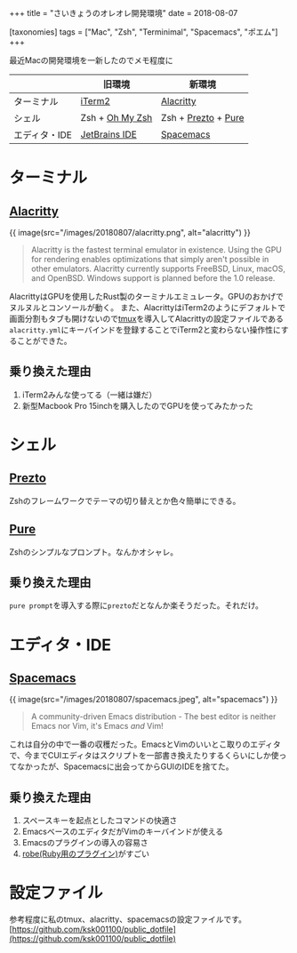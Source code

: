 +++
title = "さいきょうのオレオレ開発環境"
date = 2018-08-07

[taxonomies]
tags = ["Mac", "Zsh", "Terminimal", "Spacemacs", "ポエム"]
+++

最近Macの開発環境を一新したのでメモ程度に

<!-- more -->

||旧環境|新環境|
|-----|-----|-----|
|ターミナル|[iTerm2](https://www.iterm2.com/)|[Alacritty](https://github.com/jwilm/alacritty)|
|シェル|Zsh + [Oh My Zsh](https://github.com/robbyrussell/oh-my-zsh)|Zsh + [Prezto](https://github.com/sorin-ionescu/prezto) + [Pure](https://github.com/sindresorhus/pure)|
|エディタ・IDE|[JetBrains IDE](https://www.jetbrains.com/)|[Spacemacs](https://github.com/syl20bnr/spacemacs)|

# ターミナル
## [Alacritty](https://github.com/jwilm/alacritty)
{{ image(src="/images/20180807/alacritty.png", alt="alacritty") }}

>Alacritty is the fastest terminal emulator in existence. Using the GPU for rendering enables optimizations that simply aren't possible in other emulators. Alacritty currently supports FreeBSD, Linux, macOS, and OpenBSD. Windows support is planned before the 1.0 release.

AlacrittyはGPUを使用したRust製のターミナルエミュレータ。GPUのおかげでヌルヌルとコンソールが動く。
また、AlacrittyはiTerm2のようにデフォルトで画面分割もタブも開けないので[tmux](https://github.com/tmux/tmux)を導入してAlacrittyの設定ファイルである`alacritty.yml`にキーバインドを登録することでiTerm2と変わらない操作性にすることができた。

## 乗り換えた理由

1. iTerm2みんな使ってる（一緒は嫌だ）
2. 新型Macbook Pro 15inchを購入したのでGPUを使ってみたかった　　

# シェル
## [Prezto](https://github.com/sorin-ionescu/prezto)
Zshのフレームワークでテーマの切り替えとか色々簡単にできる。

## [Pure](https://github.com/sindresorhus/pure)
Zshのシンプルなプロンプト。なんかオシャレ。


## 乗り換えた理由

`pure prompt`を導入する際に`prezto`だとなんか楽そうだった。それだけ。


# エディタ・IDE
## [Spacemacs](https://github.com/syl20bnr/spacemacs)
{{ image(src="/images/20180807/spacemacs.jpeg", alt="spacemacs") }}

>A community-driven Emacs distribution - The best editor is neither Emacs nor Vim, it's Emacs *and* Vim!

これは自分の中で一番の収穫だった。EmacsとVimのいいとこ取りのエディタで、今までCUIエディタはスクリプトを一部書き換えたりするくらいにしか使ってなかったが、Spacemacsに出会ってからGUIのIDEを捨てた。
## 乗り換えた理由
1. スペースキーを起点としたコマンドの快適さ
2. EmacsベースのエディタだがVimのキーバインドが使える
3. Emacsのプラグインの導入の容易さ
4. [robe(Ruby用のプラグイン)](https://github.com/dgutov/robe)がすごい

# 設定ファイル
参考程度に私のtmux、alacritty、spacemacsの設定ファイルです。  
[https://github.com/ksk001100/public_dotfile](https://github.com/ksk001100/public_dotfile)